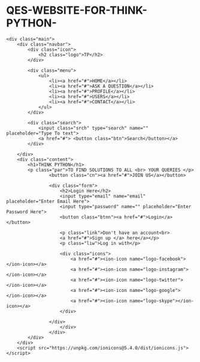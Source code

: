 # QES-WEBSITE-FOR-THINK-PYTHON-
<!DOCTYPE html>
<html lang="en">
<head>
    <title>solutionforthinkpython</title>
    <link rel="stylesheet" href="style.css">
</head>
<body>

    <div class="main">
        <div class="navbar">
            <div class="icon">
                <h2 class="logo">TP</h2>
            </div>

            <div class="menu">
                <ul>
                    <li><a href="#">HOME</a></li>
                    <li><a href="#">ASK A QUESTION</a></li>
                    <li><a href="#">PROFILE</a></li>
                    <li><a href="#">USERS</a></li>
                    <li><a href="#">CONTACT</a></li>
                </ul>
            </div>

            <div class="search">
                <input class="srch" type="search" name="" placeholder="Type To text">
                <a href="#"> <button class="btn">Search</button></a>
            </div>

        </div> 
        <div class="content">
            <h1>THINK PYTHON</h1>
            <p class="par">TO FIND SOLUTIONS TO ALL <br> YOUR QUERIES </p> 
                    <button class="cn"><a href="#">JOIN US</a></button>
    
                    <div class="form">
                        <h2>Login Here</h2>
                        <input type="email" name="email" placeholder="Enter Email Here">
                        <input type="password" name="" placeholder="Enter Password Here">
                        <button class="btnn"><a href="#">Login</a></button>
    
                        <p class="link">Don't have an account<br>
                        <a href="#">Sign up </a> here</a></p>
                        <p class="liw">Log in with</p>
    
                        <div class="icons">
                            <a href="#"><ion-icon name="logo-facebook"></ion-icon></a>
                            <a href="#"><ion-icon name="logo-instagram"></ion-icon></a>
                            <a href="#"><ion-icon name="logo-twitter"></ion-icon></a>
                            <a href="#"><ion-icon name="logo-google"></ion-icon></a>
                            <a href="#"><ion-icon name="logo-skype"></ion-icon></a>
                        </div>
    
                    </div>
                        </div>
                    </div>
            </div>
        </div>
        <script src="https://unpkg.com/ionicons@5.4.0/dist/ionicons.js"></script>
</body>
</html>            
